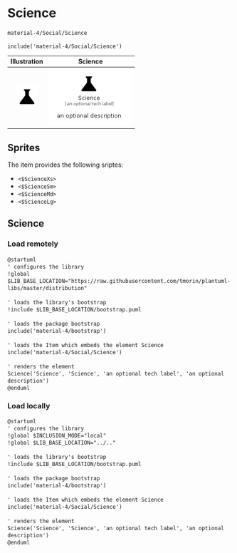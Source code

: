 # Science


```text
material-4/Social/Science
```

```text
include('material-4/Social/Science')
```



| Illustration | Science |
| :---: | :---: |
| ![illustration for Illustration](../../material-4/Social/Science.png) | ![illustration for Science](../../material-4/Social/Science.Local.png) |



## Sprites
The item provides the following sriptes:

- `<$ScienceXs>`
- `<$ScienceSm>`
- `<$ScienceMd>`
- `<$ScienceLg>`





## Science

### Load remotely
```plantuml
@startuml
' configures the library
!global $LIB_BASE_LOCATION="https://raw.githubusercontent.com/tmorin/plantuml-libs/master/distribution"

' loads the library's bootstrap
!include $LIB_BASE_LOCATION/bootstrap.puml

' loads the package bootstrap
include('material-4/bootstrap')

' loads the Item which embeds the element Science
include('material-4/Social/Science')

' renders the element
Science('Science', 'Science', 'an optional tech label', 'an optional description')
@enduml
```

### Load locally
```plantuml
@startuml
' configures the library
!global $INCLUSION_MODE="local"
!global $LIB_BASE_LOCATION="../.."

' loads the library's bootstrap
!include $LIB_BASE_LOCATION/bootstrap.puml

' loads the package bootstrap
include('material-4/bootstrap')

' loads the Item which embeds the element Science
include('material-4/Social/Science')

' renders the element
Science('Science', 'Science', 'an optional tech label', 'an optional description')
@enduml
```

